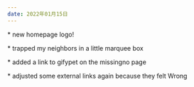 ```yaml
---
date: 2022年01月15日
---
```

<p>* new homepage logo!</p>
<p>* trapped my neighbors in a little marquee box</p>
<p>* added a link to gifypet on the missingno page</p>
<p>* adjusted some external links again because they felt Wrong</p>